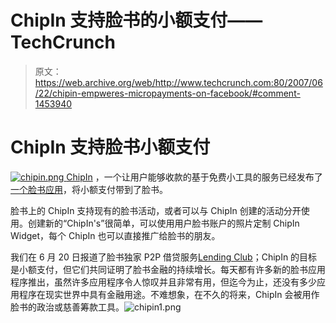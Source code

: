 # ChipIn 支持脸书的小额支付——TechCrunch

> 原文：<https://web.archive.org/web/http://www.techcrunch.com:80/2007/06/22/chipin-empweres-micropayments-on-facebook/#comment-1453940>

# ChipIn 支持脸书小额支付

[![chipin.png](img/232fcbb04a1920772eaf9cb1fd27b772.png) ](https://web.archive.org/web/20220626085611/http://www.chipin.com/) [ChipIn](https://web.archive.org/web/20220626085611/http://www.chipin.com/) ，一个让用户能够收款的基于免费小工具的服务已经发布了[一个脸书应用](https://web.archive.org/web/20220626085611/http://apps.facebook.com/mychipin)，将小额支付带到了脸书。

脸书上的 ChipIn 支持现有的脸书活动，或者可以与 ChipIn 创建的活动分开使用。创建新的“ChipIn's”很简单，可以使用用户脸书账户的照片定制 ChipIn Widget，每个 ChipIn 也可以直接推广给脸书的朋友。

我们在 6 月 20 日报道了脸书独家 P2P 借贷服务[Lending Club](https://web.archive.org/web/20220626085611/http://www.beta.techcrunch.com/2007/06/20/lending-club-passes-100000-mark-in-loans-to-facebook-users/)；ChipIn 的目标是小额支付，但它们共同证明了脸书金融的持续增长。每天都有许多新的脸书应用程序推出，虽然许多应用程序令人惊叹并且非常有用，但迄今为止，还没有多少应用程序在现实世界中具有金融用途。不难想象，在不久的将来，ChipIn 会被用作脸书的政治或慈善筹款工具。![chipin1.png](img/57d873d5234b7252e63b67651467f6e4.png)